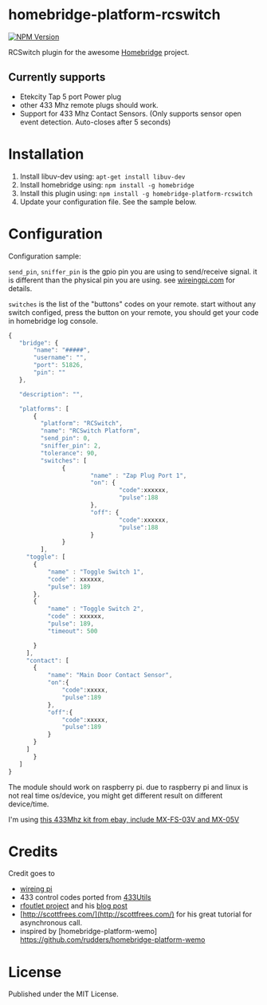 # homebridge-platform-rcswitch
[![NPM Version](https://img.shields.io/npm/v/homebridge-platform-rcswitch.svg)](https://www.npmjs.com/package/homebridge-platform-rcswitch)

RCSwitch plugin for the awesome  [Homebridge](https://github.com/nfarina/homebridge) project.

## Currently supports
- Etekcity Tap 5 port Power plug
- other 433 Mhz remote plugs should work.
- Support for 433 Mhz Contact Sensors. (Only supports sensor open event detection. Auto-closes after 5 seconds) 

# Installation

1. Install libuv-dev using: `apt-get install libuv-dev`
2. Install homebridge using: `npm install -g homebridge`
3. Install this plugin using: `npm install -g homebridge-platform-rcswitch`
4. Update your configuration file. See the sample below.

# Configuration

Configuration sample:

`send_pin`, `sniffer_pin` is the gpio pin you are using to send/receive signal. it is different than the physical pin you are using. see [wireingpi.com](http://wiringpi.com/pins/) for details.

`switches` is the list of the "buttons" codes on your remote. start without any switch configed, press the button on your remote, you should get your code in homebridge log console.


 ```javascript
{
    "bridge": {
        "name": "#####",
        "username": "",
        "port": 51826,
        "pin": ""
    },

    "description": "",

    "platforms": [
        {
          "platform": "RCSwitch",
          "name": "RCSwitch Platform",
          "send_pin": 0,
          "sniffer_pin": 2,
          "tolerance": 90,
          "switches": [
                {
                        "name" : "Zap Plug Port 1",
                        "on": {
                                "code":xxxxxx,
                                "pulse":188
                        },
                        "off": {
                                "code":xxxxxx,
                                "pulse":188
                        }
                }
          ],
	  "toggle": [
	  	{
		  	"name" : "Toggle Switch 1",
	  		"code" : xxxxxx,
			"pulse": 189
		},
	  	{
		  	"name" : "Toggle Switch 2",
	  		"code" : xxxxxx,
			"pulse": 189,
			"timeout": 500

		}
	  ],
	  "contact": [
	  	{
		  	"name": "Main Door Contact Sensor",
		  	"on":{
			  	"code":xxxxx,
			  	"pulse":189
		  	},
		  	"off":{
			  	"code":xxxxx,
			  	"pulse":189
		  	}
	  	}
	  ]
        }
    ]
}

```

The module should work on raspberry pi. due to raspberry pi and linux is not real time os/device, you might get different result on different device/time.

I'm using [this 433Mhz kit from ebay, include MX-FS-03V and MX-05V](http://www.ebay.com/sch/i.html?_nkw=433Mhz+RF+Transmitter+Module+and+Receiver+Link+Kit+)

# Credits

Credit goes to
- [wireing pi](http://wiringpi.com/pins/)
- 433 control codes ported from [433Utils](https://github.com/ninjablocks/433Utils)
- [rfoutlet project](https://github.com/timleland/rfoutlet) and his [blog post](https://timleland.com/wireless-power-outlets/)
- [http://scottfrees.com/](http://scottfrees.com/) for his great tutorial for asynchronous call.
- inspired by [homebridge-platform-wemo] https://github.com/rudders/homebridge-platform-wemo

# License

Published under the MIT License.
